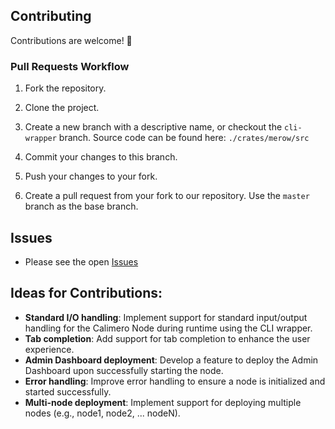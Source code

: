 ## Contributing

[Issues]: https://github.com/kevinjaypatel/core/issues
[README]: README.mdx

Contributions are welcome! 🎉

### Pull Requests Workflow
1. Fork the repository.

2. Clone the project.

3. Create a new branch with a descriptive name, or checkout the `cli-wrapper` branch. Source code can be found here: `./crates/merow/src` 

4. Commit your changes to this branch.

5. Push your changes to your fork.

6. Create a pull request from your fork to our repository. Use the `master`
   branch as the base branch.

## Issues 
- Please see the open [Issues][] 

## Ideas for Contributions: 
- **Standard I/O handling**: Implement support for standard input/output handling for the Calimero Node during runtime using the CLI wrapper.
- **Tab completion**: Add support for tab completion to enhance the user experience.
- **Admin Dashboard deployment**: Develop a feature to deploy the Admin Dashboard upon successfully starting the node.
- **Error handling**: Improve error handling to ensure a node is initialized and started successfully.
- **Multi-node deployment**: Implement support for deploying multiple nodes (e.g., node1, node2, ... nodeN).


